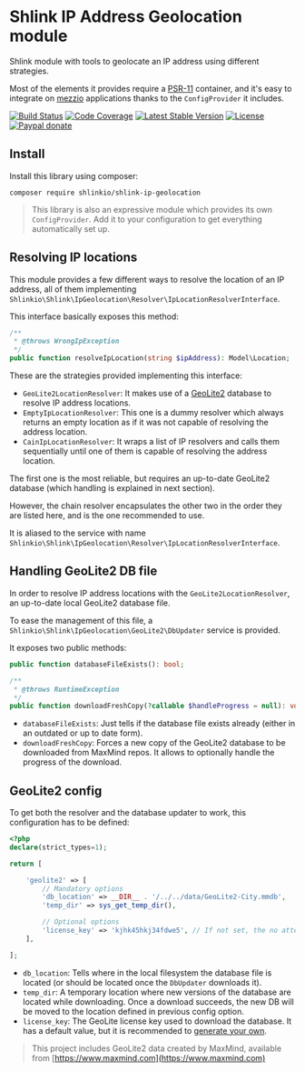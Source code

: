 # Shlink IP Address Geolocation module

Shlink module with tools to geolocate an IP address using different strategies.

Most of the elements it provides require a [PSR-11](https://www.php-fig.org/psr/psr-11/) container, and it's easy to integrate on [mezzio](https://github.com/mezzio/mezzio) applications thanks to the `ConfigProvider` it includes.

[![Build Status](https://img.shields.io/github/workflow/status/shlinkio/shlink-ip-geolocation/Continuous%20integration/main?logo=github&style=flat-square)](https://github.com/shlinkio/shlink-ip-geolocation/actions?query=workflow%3A%22Continuous+integration%22)
[![Code Coverage](https://img.shields.io/codecov/c/gh/shlinkio/shlink-ip-geolocation/main?style=flat-square)](https://app.codecov.io/gh/shlinkio/shlink-ip-geolocation)
[![Latest Stable Version](https://img.shields.io/github/release/shlinkio/shlink-ip-geolocation.svg?style=flat-square)](https://packagist.org/packages/shlinkio/shlink-ip-geolocation)
[![License](https://img.shields.io/github/license/shlinkio/shlink-ip-geolocation.svg?style=flat-square)](https://github.com/shlinkio/shlink-ip-geolocation/blob/main/LICENSE)
[![Paypal donate](https://img.shields.io/badge/Donate-paypal-blue.svg?style=flat-square&logo=paypal&colorA=aaaaaa)](https://slnk.to/donate)

## Install

Install this library using composer:

    composer require shlinkio/shlink-ip-geolocation

> This library is also an expressive module which provides its own `ConfigProvider`. Add it to your configuration to get everything automatically set up.

## Resolving IP locations

This module provides a few different ways to resolve the location of an IP address, all of them implementing `Shlinkio\Shlink\IpGeolocation\Resolver\IpLocationResolverInterface`.

This interface basically exposes this method:

```php
/**
 * @throws WrongIpException
 */
public function resolveIpLocation(string $ipAddress): Model\Location;
```

These are the strategies provided implementing this interface:

* `GeoLite2LocationResolver`: It makes use of a [GeoLite2](https://dev.maxmind.com/geoip/geoip2/geolite2/) database to resolve IP address locations.
* `EmptyIpLocationResolver`: This one is a dummy resolver which always returns an empty location as if it was not capable of resolving the address location.
* `CainIpLocationResolver`: It wraps a list of IP resolvers and calls them sequentially until one of them is capable of resolving the address location.

The first one is the most reliable, but requires an up-to-date GeoLite2 database (which handling is explained in next section).

However, the chain resolver encapsulates the other two in the order they are listed here, and is the one recommended to use.

It is aliased to the service with name `Shlinkio\Shlink\IpGeolocation\Resolver\IpLocationResolverInterface`.

## Handling GeoLite2 DB file

In order to resolve IP address locations with the `GeoLite2LocationResolver`, an up-to-date local GeoLite2 database file.

To ease the management of this file, a `Shlinkio\Shlink\IpGeolocation\GeoLite2\DbUpdater` service is provided.

It exposes two public methods:

```php
public function databaseFileExists(): bool;

/**
 * @throws RuntimeException
 */
public function downloadFreshCopy(?callable $handleProgress = null): void;
```

* `databaseFileExists`: Just tells if the database file exists already (either in an outdated or up to date form).
* `downloadFreshCopy`: Forces a new copy of the GeoLite2 database to be downloaded from MaxMind repos. It allows to optionally handle the progress of the download.

## GeoLite2 config

To get both the resolver and the database updater to work, this configuration has to be defined:

```php
<?php
declare(strict_types=1);

return [

    'geolite2' => [
        // Mandatory options
        'db_location' => __DIR__ . '/../../data/GeoLite2-City.mmdb',
        'temp_dir' => sys_get_temp_dir(),

        // Optional options
        'license_key' => 'kjhk45hkj34fdwe5', // If not set, the no attempts to download the file will happen
    ],

];
```

* `db_location`: Tells where in the local filesystem the database file is located (or should be located once the `DbUpdater` downloads it).
* `temp_dir`: A temporary location where new versions of the database are located while downloading. Once a download succeeds, the new DB will be moved to the location defined in previous config option.
* `license_key`: The GeoLite license key used to download the database. It has a default value, but it is recommended to [generate your own](https://support.maxmind.com/account-faq/account-related/how-do-i-generate-a-license-key/).

> This project includes GeoLite2 data created by MaxMind, available from [https://www.maxmind.com](https://www.maxmind.com)
